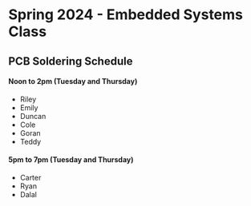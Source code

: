 # Spring 2024 - Embedded Systems Class
## PCB Soldering Schedule

#### Noon to 2pm (Tuesday and Thursday)
- Riley
- Emily
- Duncan
- Cole
- Goran
- Teddy

#### 5pm to 7pm (Tuesday and Thursday)
- Carter
- Ryan
- Dalal
